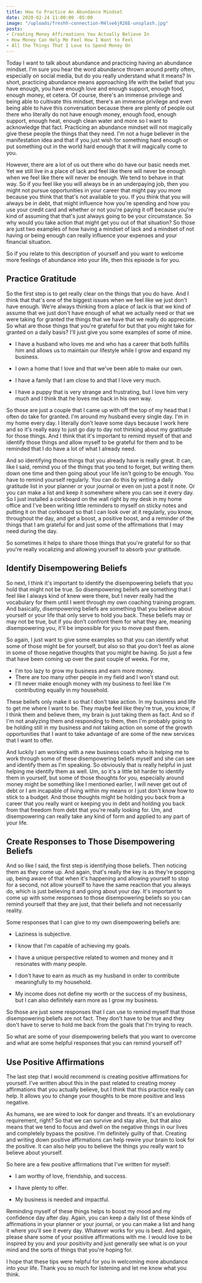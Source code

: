 ```yaml
---
title: How to Practice An Abundance Mindset
date: 2020-02-24 11:00:00 -05:00
image: "/uploads/freshh-connection-M4lve6jR26E-unsplash.jpg"
posts:
- Creating Money Affirmations You Actually Believe In
- How Money Can Help Me Feel How I Want to Feel
- All the Things That I Love to Spend Money On
---
```


Today I want to talk about abundance and practicing having an abundance mindset. I'm sure you hear the word abundance thrown around pretty often, especially on social media, but do you really understand what it means? In short, practicing abundance means approaching life with the belief that you have enough, you have enough love and enough support, enough food, enough money, et cetera. Of course, there's an immense privilege and being able to cultivate this mindset, there's an immense privilege and even being able to have this conversation because there are plenty of people out there who literally do not have enough money, enough food, enough support, enough heat, enough clean water and more so I want to acknowledge that fact. Practicing an abundance mindset will not magically give these people the things that they need. I'm not a huge believer in the manifestation idea and that if you just wish for something hard enough or put something out in the world hard enough that it will magically come to you.

However, there are a lot of us out there who do have our basic needs met. Yet we still live in a place of lack and feel like there will never be enough when we feel like there will never be enough. We tend to behave in that way. So if you feel like you will always be in an underpaying job, then you might not pursue opportunities in your career that might pay you more because you think that that's not available to you. If you think that you will always be in debt, that might influence how you're spending and how you use your credit card and whether or not you're paying it off because you're kind of assuming that that's just always going to be your circumstance. So why would you take action that might get you out of that situation? So those are just two examples of how having a mindset of lack and a mindset of not having or being enough can really influence your expenses and your financial situation.

So if you relate to this description of yourself and you want to welcome more feelings of abundance into your life, then this episode is for you.

## Practice Gratitude

So the first step is to get really clear on the things that you do have. And I think that that's one of the biggest issues when we feel like we just don't have enough. We're always thinking from a place of lack is that we kind of assume that we just don't have enough of what we actually need or that we were taking for granted the things that we have that we really do appreciate. So what are those things that you're grateful for but that you might take for granted on a daily basis? I'll just give you some examples of some of mine. 

* I have a husband who loves me and who has a career that both fulfills him and allows us to maintain our lifestyle while I grow and expand my business.

* I own a home that I love and that we've been able to make our own. 

* I have a family that I am close to and that I love very much. 

* I have a puppy that is very strange and frustrating, but I love him very much and I think that he loves me back in his own way. 

So those are just a couple that I came up with off the top of my head that I often do take for granted. I'm around my husband every single day. I'm in my home every day. I literally don't leave some days because I work here and so it's really easy to just go day to day not thinking about my gratitude for those things. And I think that it's important to remind myself of that and identify those things and allow myself to be grateful for them and to be reminded that I do have a lot of what I already need.

And so identifying those things that you already have is really great. It can, like I said, remind you of the things that you tend to forget, but writing them down one time and then going about your life isn't going to be enough. You have to remind yourself regularly. You can do this by writing a daily gratitude list in your planner or your journal or even on just a post it note. Or you can make a list and keep it somewhere where you can see it every day. So I just installed a corkboard on the wall right by my desk in my home office and I've been writing little reminders to myself on sticky notes and putting it on that corkboard so that I can look over at it regularly, you know, throughout the day, and get a boost, a positive boost, and a reminder of the things that I am grateful for and just some of the affirmations that I may need during the day.

So sometimes it helps to share those things that you're grateful for so that you're really vocalizing and allowing yourself to absorb your gratitude.

## Identify Disempowering Beliefs

So next, I think it's important to identify the disempowering beliefs that you hold that might not be true. So disempowering beliefs are something that I feel like I always kind of knew were there, but I never really had the vocabulary for them until I went through my own coaching training program. And basically, disempowering beliefs are something that you believe about yourself or your life that only serve to hold you back. These beliefs may or may not be true, but if you don't confront them for what they are, meaning disempowering you, it'll be impossible for you to move past them.

So again, I just want to give some examples so that you can identify what some of those might be for yourself, but also so that you don't feel as alone in some of those negative thoughts that you might be having. So just a few that have been coming up over the past couple of weeks. For me, 

* I'm too lazy to grow my business and earn more money. 
* There are too many other people in my field and I won't stand out.
* I'll never make enough money with my business to feel like I'm contributing equally in my household. 

These beliefs only make it so that I don't take action. In my business and life to get me where I want to be. They maybe feel like they're true, you know, if I think them and believe them, my brain is just taking them as fact. And so if I'm not analyzing them and responding to them, then I'm probably going to be holding still in my business and not taking action on some of the growth opportunities that I want to take advantage of are some of the new services that I want to offer.

And luckily I am working with a new business coach who is helping me to work through some of these disempowering beliefs myself and she can see and identify them as I'm speaking. So obviously that is really helpful in just helping me identify them as well. Um, so it's a little bit harder to identify them in yourself, but some of those thoughts for you, especially around money might be something like I mentioned earlier, I will never get out of debt or I am incapable of living within my means or I just don't know how to stick to a budget. And those thoughts might be holding you back from a career that you really want or keeping you in debt and holding you back from that freedom from debt that you're really looking for. Um, and disempowering can really take any kind of form and applied to any part of your life.

## Create Responses to Those Disempowering Beliefs

And so like I said, the first step is identifying those beliefs. Then noticing them as they come up. And again, that's really the key is as they're popping up, being aware of that when it's happening and allowing yourself to stop for a second, not allow yourself to have the same reaction that you always do, which is just believing it and going about your day. It's important to come up with some responses to those disempowering beliefs so you can remind yourself that they are just, that their beliefs and not necessarily reality.

Some responses that I can give to my own disempowering beliefs are:

* Laziness is subjective.

* I know that I'm capable of achieving my goals.

* I have a unique perspective related to women and money and it resonates with many people.

* I don't have to earn as much as my husband in order to contribute meaningfully to my household.

* My income does not define my worth or the success of my business, but I can also definitely earn more as I grow my business.

So those are just some responses that I can use to remind myself that those disempowering beliefs are not fact. They don't have to be true and they don't have to serve to hold me back from the goals that I'm trying to reach.

So what are some of your disempowering beliefs that you want to overcome and what are some helpful responses that you can remind yourself of?

## Use Positive Affirmations

The last step that I would recommend is creating positive affirmations for yourself. I've written about this in the past related to creating money affirmations that you actually believe, but I think that this practice really can help. It allows you to change your thoughts to be more positive and less negative.

As humans, we are wired to look for danger and threats. It's an evolutionary requirement, right? So that we can survive and stay alive, but that also means that we tend to focus and dwell on the negative things in our lives and completely bypass the positive. I'm definitely guilty of that. Creating and writing down positive affirmations can help rewire your brain to look for the positive. It can also help you to believe the things you really want to believe about yourself.

So here are a few positive affirmations that I've written for myself:

* I am worthy of love, friendship, and success.

* I have plenty to offer.

* My business is needed and impactful.

Reminding myself of these things helps to boost my mood and my confidence day after day. Again, you can keep a daily list of these kinds of affirmations in your planner or your journal, or you can make a list and hang it where you'll see it every day. Whatever works for you is best. And again, please share some of your positive affirmations with me. I would love to be inspired by you and your positivity and just generally see what is on your mind and the sorts of things that you're hoping for.

I hope that these tips were helpful for you in welcoming more abundance into your life. Thank you so much for listening and let me know what you think.